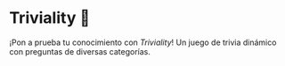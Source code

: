# Triviality 🎲  

¡Pon a prueba tu conocimiento con *Triviality*! Un juego de trivia dinámico con preguntas de diversas categorías.  
